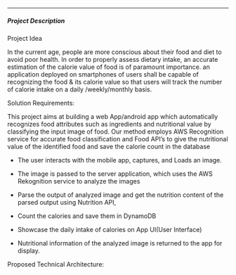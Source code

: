 
---

<h5 id="project-description">Project Description</h5>
<p>Project Idea</p>
<p>In the current age, people are more conscious about their food and diet to avoid poor health. In order to properly assess dietary intake, an accurate estimation of the calorie value of food is of paramount importance. an application deployed on smartphones of users shall be capable of recognizing the food &amp; its calorie value so that users will track the number of calorie intake on a daily /weekly/monthly basis.</p>
<p>Solution Requirements:</p>
<p>This project aims at building a web App/android app which automatically recognizes food attributes such as ingredients and nutritional value by classifying the input image of food. Our method employs AWS Recognition service for accurate food classification and Food API’s to give the nutritional value of the identified food and save the calorie count in the database</p>
<ul>
<li>
<p>The user interacts with the mobile app, captures, and Loads an image.</p>
</li>
<li>
<p>The image is passed to the server application, which uses the AWS Rekognition service to analyze the images</p>
</li>
<li>
<p>Parse the output of analyzed image and get the nutrition content of the parsed output using Nutrition API,</p>
</li>
<li>
<p>Count the calories and save them in DynamoDB</p>
</li>
<li>
<p>Showcase the daily intake of calories on App UI(User Interface)</p>
</li>
<li>
<p>Nutritional information of the analyzed image is returned to the app for display.</p>
</li>
</ul>
<p>Proposed Technical Architecture:</p>
<p><img src="https://lh5.googleusercontent.com/2rYM3lrp1fWHwaInoYi0v2BD7XQPOKTeTvnblHMwy4RuDjS4TD5-Bg5V1PF7uJ7MKdFNiWW6zFklBuMEfMS2wKJ4XEt5oJSWqv2qB9TbUGVxO1yw7rxPFGnfNpK0ziA90BqQpqU" alt=""></p>

